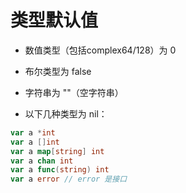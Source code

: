 # 类型默认值
- 数值类型（包括complex64/128）为 0

- 布尔类型为 false

- 字符串为 ""（空字符串）

- 以下几种类型为 nil：
```go
var a *int
var a []int
var a map[string] int
var a chan int
var a func(string) int
var a error // error 是接口
```

